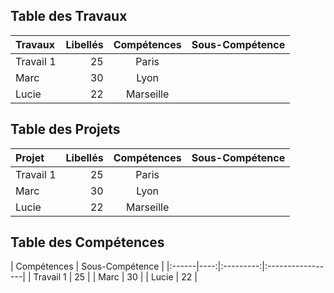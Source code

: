 ## Table des Travaux
| Travaux | Libellés | Compétences     | Sous-Compétence |
|:------|----:|:---------:|:-----------------|
| Travail 1  | 25  | Paris | |
| Marc  | 30  | Lyon      | | 
| Lucie | 22  | Marseille | |

## Table des Projets
| Projet | Libellés | Compétences     | Sous-Compétence |
|:------|----:|:---------:|:-----------------|
| Travail 1  | 25  | Paris | |
| Marc  | 30  | Lyon      | | 
| Lucie | 22  | Marseille | |

## Table des Compétences
| Compétences     | Sous-Compétence |
|:------|----:|:---------:|:-----------------|
| Travail 1  | 25  |
| Marc  | 30  | 
| Lucie | 22  |